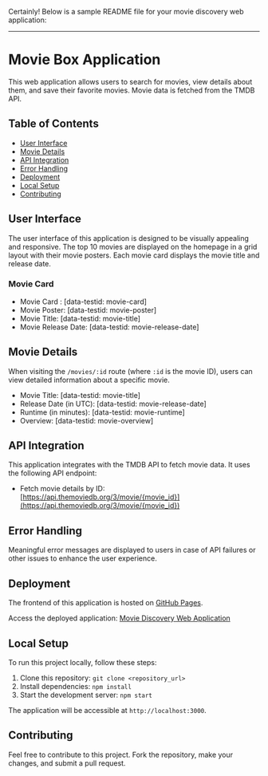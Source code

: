 Certainly! Below is a sample README file for your movie discovery web application:

---

# Movie Box Application

This web application allows users to search for movies, view details about them, and save their favorite movies. Movie data is fetched from the TMDB API.

## Table of Contents

- [User Interface](#user-interface)
- [Movie Details](#movie-details)
- [API Integration](#api-integration)
- [Error Handling](#error-handling)
- [Deployment](#deployment)
- [Local Setup](#local-setup)
- [Contributing](#contributing)

## User Interface

The user interface of this application is designed to be visually appealing and responsive. The top 10 movies are displayed on the homepage in a grid layout with their movie posters. Each movie card displays the movie title and release date.

### Movie Card
- Movie Card : [data-testid: movie-card]
- Movie Poster: [data-testid: movie-poster]
- Movie Title: [data-testid: movie-title]
- Movie Release Date: [data-testid: movie-release-date]

## Movie Details

When visiting the `/movies/:id` route (where `:id` is the movie ID), users can view detailed information about a specific movie.

- Movie Title: [data-testid: movie-title]
- Release Date (in UTC): [data-testid: movie-release-date]
- Runtime (in minutes): [data-testid: movie-runtime]
- Overview: [data-testid: movie-overview]

## API Integration

This application integrates with the TMDB API to fetch movie data. It uses the following API endpoint:
- Fetch movie details by ID: [https://api.themoviedb.org/3/movie/{movie_id}](https://api.themoviedb.org/3/movie/{movie_id})

## Error Handling

Meaningful error messages are displayed to users in case of API failures or other issues to enhance the user experience.

## Deployment

The frontend of this application is hosted on [GitHub Pages](https://github.com/Lawrenebube/hngstage2).

Access the deployed application: [Movie Discovery Web Application](https://hngstage2-phi.vercel.app)

## Local Setup

To run this project locally, follow these steps:

1. Clone this repository: `git clone <repository_url>`
2. Install dependencies: `npm install`
3. Start the development server: `npm start`

The application will be accessible at `http://localhost:3000`.

## Contributing

Feel free to contribute to this project. Fork the repository, make your changes, and submit a pull request.
